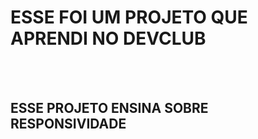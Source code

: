 <h1>ESSE FOI UM PROJETO QUE APRENDI NO DEVCLUB</h1>
<br>
<br>
<h2>ESSE PROJETO ENSINA SOBRE RESPONSIVIDADE</h2>
